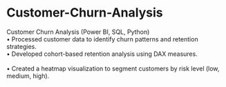 # Customer-Churn-Analysis
Customer Churn Analysis (Power BI, SQL, Python) <br/>
• Processed customer data to identify churn patterns and retention strategies. <br/>
• Developed cohort-based retention analysis using DAX measures. <br/>  
• Created a heatmap visualization to segment customers by risk level (low, medium, high). 

